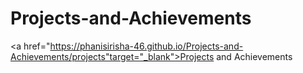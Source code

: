 # Projects-and-Achievements
 
<a href="https://phanisirisha-46.github.io/Projects-and-Achievements/projects"target="_blank">Projects and Achievements</a>

